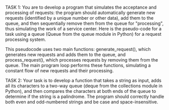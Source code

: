 TASK 1:
You are to develop a program that simulates the acceptance and processing of requests: the program should automatically generate new requests (identified by a unique number or other data), add them to the queue, and then sequentially remove them from the queue for "processing", thus simulating the work of a service center.
Here is the pseudo-code for a task using a queue (Queue from the queue module in Python) for a request processing system.

This pseudocode uses two main functions: generate_request(), which generates new requests and adds them to the queue, and process_request(), which processes requests by removing them from the queue. The main program loop performs these functions, simulating a constant flow of new requests and their processing.

TASK 2: 
Your task is to develop a function that takes a string as input, adds all its characters to a two-way queue (deque from the collections module in Python), and then compares the characters at both ends of the queue to determine if the string is a palindrome. The program should correctly handle both even and odd-numbered strings and be case and space-insensitive.
